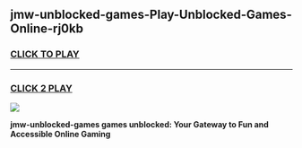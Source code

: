 
## jmw-unblocked-games-Play-Unblocked-Games-Online-rj0kb
<h3>
<a href="https://premium76.site?title=jmw-unblocked-games&ref=24A">CLICK TO PLAY</a></h3>
<hr>

<h3>
<a href="https://premium76.site?title=jmw-unblocked-games&ref=24A">CLICK 2 PLAY</a>
  
</h3>

<a href="https://premium76.site?title=jmw-unblocked-games&ref=24A"><img src="https://clearcache.store/games.png"></a>


**jmw-unblocked-games games unblocked: Your Gateway to Fun and Accessible Online Gaming**
